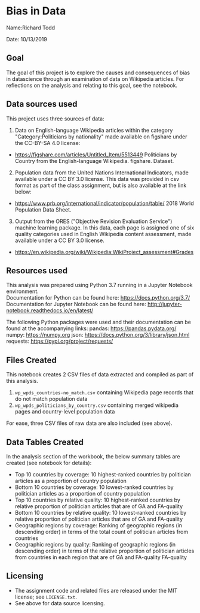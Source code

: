 # Bias in Data

Name:Richard Todd

Date: 10/13/2019

## Goal
The goal of this project is to explore the causes and consequences of bias in datascience through an examination of data on Wikipedia articles. For reflections on the analysis and relating to this goal, see the notebook.

## Data sources used
This project uses three sources of data:

1) Data on English-language Wikipedia articles within the category "Category:Politicians by nationality" made available on figshare under the CC-BY-SA 4.0 license:
- https://figshare.com/articles/Untitled_Item/5513449 Politicians by Country from the English-language Wikipedia. figshare. Dataset. 

2) Population data from the United Nations International Indicators, made available under a CC BY 3.0 license. This data was provided in csv format as part of the class assignment, but is also available at the link below:

- https://www.prb.org/international/indicator/population/table/ 2018 World Population Data Sheet.

3) Output from the ORES ("Objective Revision Evaluation Service") machine learning package. In this data, each page is assigned one of six quality categories used in English Wikipedia content assessment, made available under a CC BY 3.0 license.

- https://en.wikipedia.org/wiki/Wikipedia:WikiProject_assessment#Grades

## Resources used
This analysis was prepared using Python 3.7 running in a Jupyter Notebook environment.  
Documentation for Python can be found here: https://docs.python.org/3.7/  
Documentation for Jupyter Notebook can be found here: http://jupyter-notebook.readthedocs.io/en/latest/  

The following Python packages were used and their documentation can be found at the accompanying links:
pandas: https://pandas.pydata.org/
numpy: https://numpy.org
json: https://docs.python.org/3/library/json.html
requests: https://pypi.org/project/requests/

## Files Created
This notebook creates 2 CSV files of data extracted and compiled as part of this analysis.
1) `wp_wpds_countries-no_match.csv` containing Wikipedia page records that do not match population data
2) `wp_wpds_politicians_by_country.csv` containing merged wikipedia pages and country-level population data

For ease, three CSV files of raw data are also included (see above).

## Data Tables Created
In the analysis section of the workbook, the below summary tables are created (see notebook for details):

* Top 10 countries by coverage: 10 highest-ranked countries by politician articles as a proportion of country population
* Bottom 10 countries by coverage: 10 lowest-ranked countries by politician articles as a proportion of country population
* Top 10 countries by relative quality: 10 highest-ranked countries by relative proportion of politician articles that are of GA and FA-quality
* Bottom 10 countries by relative quality: 10 lowest-ranked countries by relative proportion of politician articles that are of GA and FA-quality
* Geographic regions by coverage: Ranking of geographic regions (in descending order) in terms of the total count of politician articles from countries
* Geographic regions by quality: Ranking of geographic regions (in descending order) in terms of the relative proportion of politician articles from countries in each region that are of GA and FA-quality FA-quality

## Licensing

- The assignment code and related files are released under the MIT license; see `LICENSE.txt`.
- See above for data source licensing.